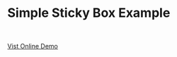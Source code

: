 <h1>Simple Sticky Box Example</h1>

<br />

<a href="https://iman-shahinnezhad.github.io/sticky-box-template/">Vist Online Demo</a>
